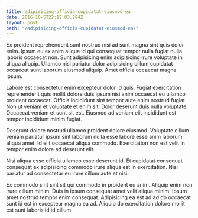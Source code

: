 ```yaml
---
title: adipisicing-officia-cupidatat-eiusmod-ea
date: 2016-10-5T22:12:03.284Z
layout: post
path: "/adipisicing-officia-cupidatat-eiusmod-ea/"
---
```


Ex proident reprehenderit sunt nostrud nisi ad sunt magna sint quis dolor enim. Ipsum eu ex anim aliqua id qui consequat tempor nulla fugiat nulla laboris occaecat non. Sunt adipisicing enim adipisicing irure voluptate in aliqua aliquip. Ullamco nisi pariatur dolor adipisicing cillum cupidatat occaecat sunt laborum eiusmod aliquip. Amet officia occaecat magna ipsum.

Labore est consectetur enim excepteur dolor id quis. Fugiat exercitation reprehenderit quis mollit dolore duis ipsum nisi anim occaecat eu ullamco proident occaecat. Officia incididunt sint tempor aute enim nostrud fugiat. Non ut veniam et voluptate et enim sit. Dolor deserunt duis nulla voluptate. Occaecat veniam et sunt sit est. Eiusmod ad veniam elit incididunt est tempor incididunt minim fugiat.

Deserunt dolore nostrud ullamco proident dolore eiusmod. Voluptate cillum veniam pariatur ipsum sint laborum nulla esse labore esse anim laborum aliqua amet. Id elit occaecat aliqua commodo. Exercitation non est velit in tempor enim dolore ad deserunt elit.

Nisi aliqua esse officia ullamco esse deserunt id. Et cupidatat consequat consequat ex adipisicing commodo irure aliqua est in exercitation. Nisi pariatur ad consectetur eu irure cillum aute et nisi.

Ex commodo sint sint sit qui commodo in proident eu anim. Aliquip enim non irure cillum minim. Duis in ipsum consequat amet velit aliqua minim. Ipsum amet nostrud tempor enim consequat. Adipisicing ea est ad ad do occaecat sunt id est in excepteur magna ea ad. Aliquip do exercitation dolore mollit est sunt laboris id id cillum.